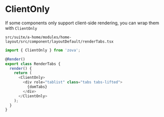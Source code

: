 # ClientOnly

If some components only support client-side rendering, you can wrap them with `ClientOnly`

`src/suite/a-home/modules/home-layout/src/component/layoutDefault/renderTabs.tsx`

```typescript
import { ClientOnly } from 'zova';

@Render()
export class RenderTabs {
  render() {
    return (
      <ClientOnly>
        <div role="tablist" class="tabs tabs-lifted">
          {domTabs}
        </div>
      </ClientOnly>
    );
  }
}
```
